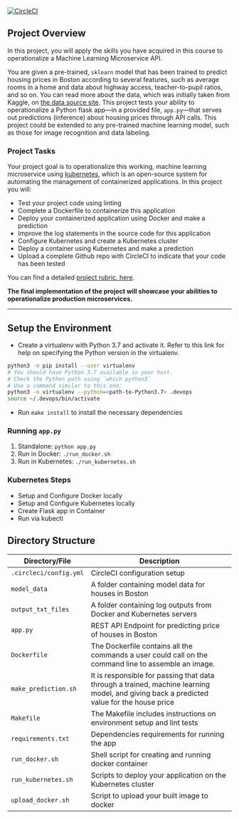 [![CircleCI](https://dl.circleci.com/status-badge/img/gh/Jeans212/Devops-Microservices/tree/main.svg?style=svg)](https://dl.circleci.com/status-badge/redirect/gh/Jeans212/Devops-Microservices/tree/main)

## Project Overview

In this project, you will apply the skills you have acquired in this course to operationalize a Machine Learning Microservice API. 

You are given a pre-trained, `sklearn` model that has been trained to predict housing prices in Boston according to several features, such as average rooms in a home and data about highway access, teacher-to-pupil ratios, and so on. You can read more about the data, which was initially taken from Kaggle, on [the data source site](https://www.kaggle.com/c/boston-housing). This project tests your ability to operationalize a Python flask app—in a provided file, `app.py`—that serves out predictions (inference) about housing prices through API calls. This project could be extended to any pre-trained machine learning model, such as those for image recognition and data labeling.

### Project Tasks

Your project goal is to operationalize this working, machine learning microservice using [kubernetes](https://kubernetes.io/), which is an open-source system for automating the management of containerized applications. In this project you will:
* Test your project code using linting
* Complete a Dockerfile to containerize this application
* Deploy your containerized application using Docker and make a prediction
* Improve the log statements in the source code for this application
* Configure Kubernetes and create a Kubernetes cluster
* Deploy a container using Kubernetes and make a prediction
* Upload a complete Github repo with CircleCI to indicate that your code has been tested

You can find a detailed [project rubric, here](https://review.udacity.com/#!/rubrics/2576/view).

**The final implementation of the project will showcase your abilities to operationalize production microservices.**

---

## Setup the Environment

* Create a virtualenv with Python 3.7 and activate it. Refer to this link for help on specifying the Python version in the virtualenv. 
```bash
python3 -m pip install --user virtualenv
# You should have Python 3.7 available in your host. 
# Check the Python path using `which python3`
# Use a command similar to this one:
python3 -m virtualenv --python=<path-to-Python3.7> .devops
source ~/.devops/bin/activate
```
* Run `make install` to install the necessary dependencies

### Running `app.py`

1. Standalone:  `python app.py`
2. Run in Docker:  `./run_docker.sh`
3. Run in Kubernetes:  `./run_kubernetes.sh`

### Kubernetes Steps

* Setup and Configure Docker locally
* Setup and Configure Kubernetes locally
* Create Flask app in Container
* Run via kubectl


## Directory Structure

| Directory/File | Description |
| ---- | ----------- |
| `.circleci/config.yml` | CircleCI configuration setup |
| `model_data` | A folder containing model data for houses in Boston |
| `output_txt_files` | A folder containing log outputs from Docker and Kubernetes servers |
| `app.py` | REST API Endpoint for predicting price of houses in Boston |
| `Dockerfile` | The Dockerfile contains all the commands a user could call on the command line to assemble an image. |
| `make_prediction.sh` | It is responsible for passing that data through a trained, machine learning model, and giving back a predicted value for the house price |
| `Makefile` | The Makefile includes instructions on environment setup and lint tests |
| `requirements.txt` | Dependencies requirements for running the app |
| `run_docker.sh` | Shell script for creating and running docker container |
| `run_kubernetes.sh` | Scripts to deploy your application on the Kubernetes cluster |
| `upload_docker.sh` | Script to upload your built image to docker |
